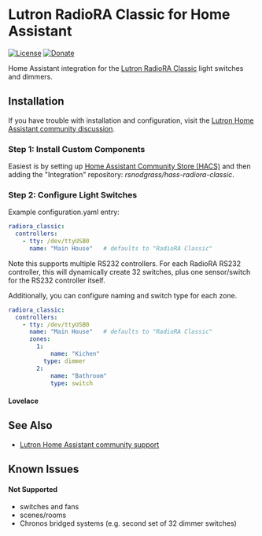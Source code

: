 # Lutron RadioRA Classic for Home Assistant

[![License](https://img.shields.io/badge/License-Apache%202.0-blue.svg)](https://opensource.org/licenses/Apache-2.0)
[![Donate](https://img.shields.io/badge/Donate-PayPal-green.svg)](https://www.paypal.com/cgi-bin/webscr?cmd=_donations&business=WREP29UDAMB6G)

Home Assistant integration for the [Lutron RadioRA Classic](http://www.lutron.com/TechnicalDocumentLibrary/RadioRA%20Install%20Guide.pdf) light switches and dimmers.

## Installation

If you have trouble with installation and configuration, visit the [Lutron Home Assistant community discussion](https://community.home-assistant.io/t/integrating-lutron-radiora2/130307).

### Step 1: Install Custom Components

Easiest is by setting up [Home Assistant Community Store (HACS)](https://github.com/custom-components/hacs) and then adding the "Integration" repository: *rsnodgrass/hass-radiora-classic*.

### Step 2: Configure Light Switches

Example configuration.yaml entry:

```yaml
radiora_classic:
  controllers:
    - tty: /dev/ttyUSB0
      name: "Main House"   # defaults to "RadioRA Classic"
```

Note this supports multiple RS232 controllers. For each RadioRA RS232 controller, this will dynamically create 32 switches, plus one sensor/switch for the RS232 controller itself.

Additionally, you can configure naming and switch type for each zone.

```yaml
radiora_classic:
  controllers:
    - tty: /dev/ttyUSB0
      name: "Main House"   # defaults to "RadioRA Classic"
      zones:
        1:
	        name: "Kichen"
      	  type: dimmer
        2:
	        name: "Bathroom"
	        type: switch
```

#### Lovelace

## See Also

* [Lutron Home Assistant community support](https://community.home-assistant.io/t/integrating-lutron-radiora2/130307)

## Known Issues

#### Not Supported

* switches and fans
* scenes/rooms
* Chronos bridged systems (e.g. second set of 32 dimmer switches)